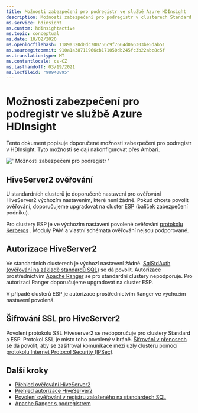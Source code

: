 ```yaml
---
title: Možnosti zabezpečení pro podregistr ve službě Azure HDInsight
description: Možnosti zabezpečení pro podregistr v clusterech Standard a ESP.
ms.service: hdinsight
ms.custom: hdinsightactive
ms.topic: conceptual
ms.date: 10/02/2020
ms.openlocfilehash: 1189a320d0dc700756c9f7664d0a6303be5dab51
ms.sourcegitcommit: 910a1a38711966cb171050db245fc3b22abc8c5f
ms.translationtype: MT
ms.contentlocale: cs-CZ
ms.lasthandoff: 03/19/2021
ms.locfileid: "98940895"
---
```

# <a name="security-options-for-hive-in-azure-hdinsight"></a>Možnosti zabezpečení pro podregistr ve službě Azure HDInsight

Tento dokument popisuje doporučené možnosti zabezpečení pro podregistr v HDInsight. Tyto možnosti se dají nakonfigurovat přes Ambari.

![' Možnosti zabezpečení pro podregistr '](./media/hdinsight-security-options-for-hive/security-options-hive.png "Možnosti zabezpečení pro podregistr")

## <a name="hiveserver2-authentication"></a>HiveServer2 ověřování

U standardních clusterů je doporučené nastavení pro ověřování HiveServer2 výchozím nastavením, které není žádné. Pokud chcete povolit ověřování, doporučujeme upgradovat na cluster [ESP](../domain-joined/hdinsight-security-overview.md) (balíček zabezpečení podniku). 

Pro clustery ESP je ve výchozím nastavení povolené ověřování [protokolu Kerberos](https://web.mit.edu/Kerberos/) . Moduly PAM a vlastní schémata ověřování nejsou podporované.

## <a name="hiveserver2-authorization"></a>Autorizace HiveServer2

Ve standardních clusterech je výchozí nastavení žádné. [SqlStdAuth (ověřování na základě standardů SQL)](https://cwiki.apache.org/confluence/display/Hive/SQL+Standard+based+hive+authorization) se dá povolit. Autorizace prostřednictvím [Apache Ranger](https://ranger.apache.org/) se pro standardní clustery nepodporuje. Pro autorizaci Ranger doporučujeme upgradovat na cluster ESP. 

V případě clusterů ESP je autorizace prostřednictvím Ranger ve výchozím nastavení povolená. 


## <a name="ssl-encryption-for-hiveserver2"></a>Šifrování SSL pro HiveServer2

Povolení protokolu SSL Hiveserver2 se nedoporučuje pro clustery Standard a ESP. Protokol SSL je místo toho povolený v bráně. [Šifrování v přenosech](../domain-joined/encryption-in-transit.md) se dá povolit, aby se zašifroval komunikace mezi uzly clusteru pomocí [protokolu Internet Protocol Security (IPSec)](https://en.wikipedia.org/wiki/IPsec).


## <a name="next-steps"></a>Další kroky
* [Přehled ověřování HiveServer2](https://cwiki.apache.org/confluence/display/Hive/Setting+up+HiveServer2#SettingUpHiveServer2-Authentication/SecurityConfiguration)
* [Přehled autorizace HiveServer2](https://cwiki.apache.org/confluence/display/Hive/LanguageManual+Authorization)
* [Povolení ověřování v registru založeného na standardech SQL](https://community.cloudera.com/t5/Community-Articles/Getting-started-with-SQLStdAuth/ta-p/244263)
* [Apache Ranger s podregistrem](../domain-joined/apache-domain-joined-run-hive.md)
